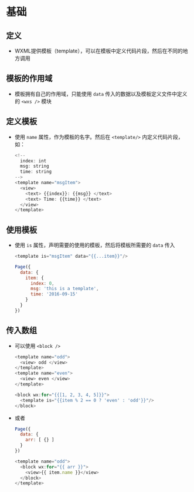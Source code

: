 # 基础

## 定义

*   WXML提供模板（template），可以在模板中定义代码片段，然后在不同的地方调用

## 模板的作用域

*   模板拥有自己的作用域，只能使用 `data` 传入的数据以及模板定义文件中定义的 `<wxs />` 模块

## 定义模板

*   使用 `name` 属性，作为模板的名字。然后在 `<template/>` 内定义代码片段，如：

    ```javascript
    <!--
      index: int
      msg: string
      time: string
    -->
    <template name="msgItem">
      <view>
        <text> {{index}}: {{msg}} </text>
        <text> Time: {{time}} </text>
      </view>
    </template>
    ```

## 使用模板

*   使用 `is` 属性，声明需要的使用的模板，然后将模板所需要的 `data` 传入

    ```javascript
    <template is="msgItem" data="{{...item}}"/>
    ```

    ```javascript
    Page({
      data: {
        item: {
          index: 0,
          msg: 'this is a template',
          time: '2016-09-15'
        }
      }
    })
    ```

## 传入数组

*   可以使用 `<block />`

    ```javascript
    <template name="odd">
      <view> odd </view>
    </template>
    <template name="even">
      <view> even </view>
    </template>

    <block wx:for="{{[1, 2, 3, 4, 5]}}">
      <template is="{{item % 2 == 0 ? 'even' : 'odd'}}"/>
    </block>
    ```

*   或者

    ```javascript
    Page({
      data: {
        arr: [ {} ]
      }
    })
    ```

    ```javascript
    <template name="odd">
      <block wx:for="{{ arr }}">
        <view>{{ item.name }}</view>
      </block>
    </template>
    ```
